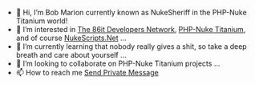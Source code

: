 - 👋 Hi, I’m Bob Marion currently known as NukeSheriff in the PHP-Nuke Titanium world!
- 👀 I’m interested in <a href="https://www.86it.us" target="_blank" rel="noopener noreferrer">The 86it Developers Network</a>, <a href="https://www.php-nuke-titanium.86it.us" target="_blank" rel="noopener noreferrer">PHP-Nuke Titanium</a>, and of course <a href="https://www.nukescripts.86it.us" target="_blank" rel="noopener noreferrer">NukeScripts.Net</a> ...
- 🌱 I’m currently learning that nobody really gives a shit, so take a deep breath and care about yourself ...
- 💞️ I’m looking to collaborate on PHP-Nuke Titanium projects ...
- 📫 How to reach me <a href="https://www.86it.us/modules.php?name=Profile&mode=viewprofile&u=50" target="_blank" rel="noopener noreferrer">Send Private Message</a>

<!---
NukeSheriff/NukeSheriff is a ✨ special ✨ repository because its `README.md` (this file) appears on your GitHub profile.
You can click the Preview link to take a look at your changes.
--->
